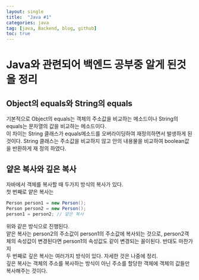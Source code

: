 ```yaml
---
layout: single
title:  "Java #1"
categories: java
tag: [java, Backend, blog, github]
toc: true
---
```


# Java와 관련되어 백엔드 공부중 알게 된것을 정리

## Object의 equals와 String의 equals
기본적으로 Object의 equals는 객체의 주소값을 비교하는 메소드이나 String의 equals는 문자열의 값을 비교하는 메소드이다.<br>
이 차이는 String 클래스가 equals메소드를 오버라이딩하여 재정의하면서 발생하게 된것이다. String 클래스는 주소값을 비교하지 않고 안의 내용물을 비교하여 boolean값을 반환하게 재 정의 하였다.<br>

## 얕은 복사와 깊은 복사
자바에서 객체를 복사할 때 두가지 방식의 복사가 있다.<br>
첫 번째로 얕은 복사는 
```java
Person person1 = new Person();
Person person2 = new Person();
person1 = person2; // 얕은 복사
```
위와 같은 방식으로 진행된다.<br>
얕은 복사는 person2의 주소값이 person1의 주소값에 복사되는 것으로, person2객체의 속성값이 변경된다면 person1의 속성값도 같이 변경되는 꼴이된다. 반대도 마찬가지
<br>
두 번째로 깊은 복사는 여러가지 방식이 있다. 자세한 것은 나중에 정리.<br>
깊은 복사는 객체의 주소를 복사하는 방식이 아닌 주소를 할당한 객체에 객체의 값들만 복사해주는 것이다.
